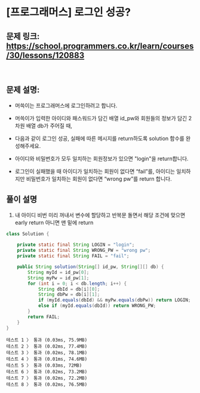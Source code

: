 # [프로그래머스] 로그인 성공?

## 문제 링크: https://school.programmers.co.kr/learn/courses/30/lessons/120883
<br/>

## 문제 설명:

- 머쓱이는 프로그래머스에 로그인하려고 합니다. 
- 머쓱이가 입력한 아이디와 패스워드가 담긴 배열 id_pw와 회원들의 정보가 담긴 2차원 배열 db가 주어질 때,
- 다음과 같이 로그인 성공, 실패에 따른 메시지를 return하도록 solution 함수를 완성해주세요.

- 아이디와 비밀번호가 모두 일치하는 회원정보가 있으면 "login"을 return합니다.
- 로그인이 실패했을 때 아이디가 일치하는 회원이 없다면 “fail”를, 아이디는 일치하지만 비밀번호가 일치하는 회원이 없다면 “wrong pw”를 return 합니다.

## 풀이 설명
1. 내 아이디 비번 미리 꺼내서 변수에 할당하고 반복문 돌면서 해당 조건에 맞으면 early return 아니면 맨 밑에 return

```java
class Solution {
    
    private static final String LOGIN = "login";
    private static final String WRONG_PW = "wrong pw";
    private static final String FAIL = "fail";

    public String solution(String[] id_pw, String[][] db) {
        String myId = id_pw[0];
        String myPw = id_pw[1];
        for (int i = 0; i < db.length; i++) {
            String dbId = db[i][0];
            String dbPw = db[i][1];
            if (myId.equals(dbId) && myPw.equals(dbPw)) return LOGIN;
            else if (myId.equals(dbId)) return WRONG_PW;
        }
        return FAIL;
    }
}
```
```text
테스트 1 〉	통과 (0.03ms, 75.9MB)
테스트 2 〉	통과 (0.02ms, 77.4MB)
테스트 3 〉	통과 (0.02ms, 78.1MB)
테스트 4 〉	통과 (0.01ms, 74.6MB)
테스트 5 〉	통과 (0.03ms, 72MB)
테스트 6 〉	통과 (0.02ms, 73.2MB)
테스트 7 〉	통과 (0.02ms, 72.2MB)
테스트 8 〉	통과 (0.02ms, 76.5MB)
```
